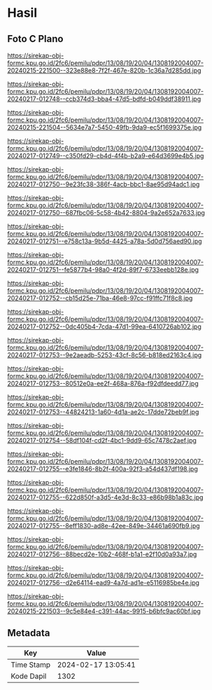# Hasil

## Foto C Plano

https://sirekap-obj-formc.kpu.go.id/2fc6/pemilu/pdpr/13/08/19/20/04/1308192004007-20240215-221500--323e88e8-7f2f-467e-820b-1c36a7d285dd.jpg

https://sirekap-obj-formc.kpu.go.id/2fc6/pemilu/pdpr/13/08/19/20/04/1308192004007-20240217-012748--ccb374d3-bba4-47d5-bdfd-b049ddf38911.jpg

https://sirekap-obj-formc.kpu.go.id/2fc6/pemilu/pdpr/13/08/19/20/04/1308192004007-20240215-221504--5634e7a7-5450-49fb-9da9-ec5f1699375e.jpg

https://sirekap-obj-formc.kpu.go.id/2fc6/pemilu/pdpr/13/08/19/20/04/1308192004007-20240217-012749--c350fd29-cb4d-4f4b-b2a9-e64d3699e4b5.jpg

https://sirekap-obj-formc.kpu.go.id/2fc6/pemilu/pdpr/13/08/19/20/04/1308192004007-20240217-012750--9e23fc38-386f-4acb-bbc1-8ae95d94adc1.jpg

https://sirekap-obj-formc.kpu.go.id/2fc6/pemilu/pdpr/13/08/19/20/04/1308192004007-20240217-012750--687fbc06-5c58-4b42-8804-9a2e652a7633.jpg

https://sirekap-obj-formc.kpu.go.id/2fc6/pemilu/pdpr/13/08/19/20/04/1308192004007-20240217-012751--e758c13a-9b5d-4425-a78a-5d0d756aed90.jpg

https://sirekap-obj-formc.kpu.go.id/2fc6/pemilu/pdpr/13/08/19/20/04/1308192004007-20240217-012751--fe5877b4-98a0-4f2d-89f7-6733eebb128e.jpg

https://sirekap-obj-formc.kpu.go.id/2fc6/pemilu/pdpr/13/08/19/20/04/1308192004007-20240217-012752--cb15d25e-71ba-46e8-97cc-f91ffc71f8c8.jpg

https://sirekap-obj-formc.kpu.go.id/2fc6/pemilu/pdpr/13/08/19/20/04/1308192004007-20240217-012752--0dc405b4-7cda-47d1-99ea-6410726ab102.jpg

https://sirekap-obj-formc.kpu.go.id/2fc6/pemilu/pdpr/13/08/19/20/04/1308192004007-20240217-012753--9e2aeadb-5253-43cf-8c56-b818ed2163c4.jpg

https://sirekap-obj-formc.kpu.go.id/2fc6/pemilu/pdpr/13/08/19/20/04/1308192004007-20240217-012753--80512e0a-ee2f-468a-876a-f92dfdeedd77.jpg

https://sirekap-obj-formc.kpu.go.id/2fc6/pemilu/pdpr/13/08/19/20/04/1308192004007-20240217-012753--44824213-1a60-4d1a-ae2c-17dde72beb9f.jpg

https://sirekap-obj-formc.kpu.go.id/2fc6/pemilu/pdpr/13/08/19/20/04/1308192004007-20240217-012754--58df104f-cd2f-4bc1-9dd9-65c7478c2aef.jpg

https://sirekap-obj-formc.kpu.go.id/2fc6/pemilu/pdpr/13/08/19/20/04/1308192004007-20240217-012755--e3fe1846-8b2f-400a-92f3-a54d437df198.jpg

https://sirekap-obj-formc.kpu.go.id/2fc6/pemilu/pdpr/13/08/19/20/04/1308192004007-20240217-012755--622d850f-a3d5-4e3d-8c33-e86b98b1a83c.jpg

https://sirekap-obj-formc.kpu.go.id/2fc6/pemilu/pdpr/13/08/19/20/04/1308192004007-20240217-012755--8eff1830-ad8e-42ee-849e-34461a690fb9.jpg

https://sirekap-obj-formc.kpu.go.id/2fc6/pemilu/pdpr/13/08/19/20/04/1308192004007-20240217-012756--88becd2e-10b2-468f-b1a1-e2f10d0a93a7.jpg

https://sirekap-obj-formc.kpu.go.id/2fc6/pemilu/pdpr/13/08/19/20/04/1308192004007-20240217-012756--d2e64114-ead9-4a7d-ad1e-e5116985be4e.jpg

https://sirekap-obj-formc.kpu.go.id/2fc6/pemilu/pdpr/13/08/19/20/04/1308192004007-20240215-221503--9c5e84e4-c391-44ac-9915-b6bfc9ac60bf.jpg


## Metadata

| Key        | Value               |
| ---------- | ------------------- |
| Time Stamp | 2024-02-17 13:05:41 |
| Kode Dapil | 1302                |



